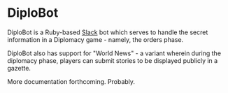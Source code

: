 # DiploBot

DiploBot is a Ruby-based [Slack](https://slack.com) bot which serves to handle the secret information in a Diplomacy game - namely, the orders phase.

DiploBot also has support for "World News" - a variant wherein during the diplomacy phase, players can submit stories to be displayed publicly in a gazette.

More documentation forthcoming. Probably.
